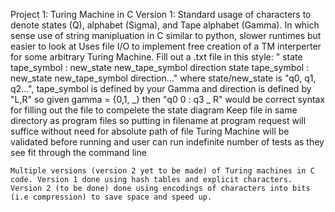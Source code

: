 Project 1: Turing Machine in C
    Version 1:
        Standard usage of characters to denote states (Q), alphabet (Sigma), and Tape alphabet (Gamma). In which sense use of string manipluation in C similar to python, slower runtimes but easier to look at
        Uses file I/O to implement free creation of a TM interperter for some arbitrary Turing Machine.
        Fill out a .txt file in this style:
       " state tape_symbol : new_state new_tape_symbol direction
         state tape_symbol : new_state new_tape_symbol direction..."
         where state/new_state is "q0, q1, q2...", tape_symbol is defined by your Gamma and direction is defined
         by "L,R" so given gamma = {0,1, _} then "q0 0 : q3 _ R" would be correct syntax for filling out the file to compelete the state diagram
         Keep file in same directory as program files so putting in filename at program request will suffice without need for absolute path of file
         Turing Machine will be validated before running and user can run indefinite number of tests as they see fit through the command line
        
    Multiple versions (version 2 yet to be made) of Turing machines in C code. Version 1 done using hash tables and explicit characters. Version 2 (to be done) done using encodings of characters into bits (i.e compression) to save space and speed up. 